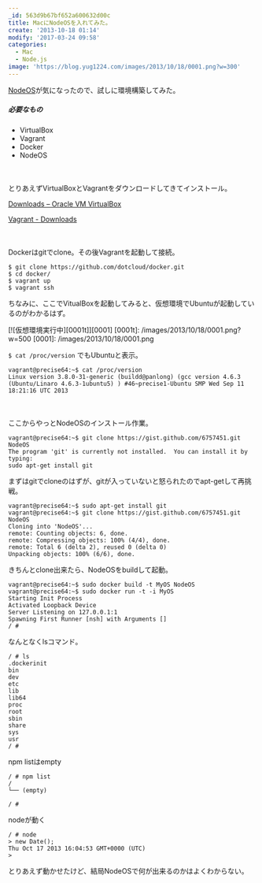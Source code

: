 ```yaml
---
_id: 563d9b67bf652a600632d00c
title: MacにNodeOSを入れてみた。
create: '2013-10-18 01:14'
modify: '2017-03-24 09:58'
categories:
  - Mac
  - Node.js
image: 'https://blog.yug1224.com/images/2013/10/18/0001.png?w=300'
---
```


[NodeOS](http://nodeos.github.io)が気になったので、試しに環境構築してみた。

##### 必要なもの

+ VirtualBox
+ Vagrant
+ Docker
+ NodeOS

　

<!-- more -->

とりあえずVirtualBoxとVagrantをダウンロードしてきてインストール。

[Downloads – Oracle VM VirtualBox](https://www.virtualbox.org/wiki/Downloads)

[Vagrant - Downloads](http://downloads.vagrantup.com/)

　

Dockerはgitでclone。その後Vagrantを起動して接続。

```
$ git clone https://github.com/dotcloud/docker.git
$ cd docker/
$ vagrant up
$ vagrant ssh
```

ちなみに、ここでVitualBoxを起動してみると、仮想環境でUbuntuが起動しているのがわかるはず。

[![仮想環境実行中][0001t]][0001]
[0001t]: /images/2013/10/18/0001.png?w=500
[0001]: /images/2013/10/18/0001.png

`$ cat /proc/version` でもUbuntuと表示。

```
vagrant@precise64:~$ cat /proc/version
Linux version 3.8.0-31-generic (buildd@panlong) (gcc version 4.6.3 (Ubuntu/Linaro 4.6.3-1ubuntu5) ) #46~precise1-Ubuntu SMP Wed Sep 11 18:21:16 UTC 2013
```

　

ここからやっとNodeOSのインストール作業。

```
vagrant@precise64:~$ git clone https://gist.github.com/6757451.git NodeOS
The program 'git' is currently not installed.  You can install it by typing:
sudo apt-get install git
```

まずはgitでcloneのはずが、gitが入っていないと怒られたのでapt-getして再挑戦。

```
vagrant@precise64:~$ sudo apt-get install git
vagrant@precise64:~$ git clone https://gist.github.com/6757451.git NodeOS
Cloning into 'NodeOS'...
remote: Counting objects: 6, done.
remote: Compressing objects: 100% (4/4), done.
remote: Total 6 (delta 2), reused 0 (delta 0)
Unpacking objects: 100% (6/6), done.
```

きちんとclone出来たら、NodeOSをbuildして起動。

```
vagrant@precise64:~$ sudo docker build -t MyOS NodeOS
vagrant@precise64:~$ sudo docker run -t -i MyOS
Starting Init Process
Activated Loopback Device
Server Listening on 127.0.0.1:1
Spawning First Runner [nsh] with Arguments []
/ #
```

なんとなくlsコマンド。

```
/ # ls
.dockerinit
bin
dev
etc
lib
lib64
proc
root
sbin
share
sys
usr
/ #
```

npm listはempty

```
/ # npm list
/
└── (empty)

/ #
```

nodeが動く

```
/ # node
> new Date();
Thu Oct 17 2013 16:04:53 GMT+0000 (UTC)
>
```

とりあえず動かせたけど、結局NodeOSで何が出来るのかはよくわからない。
